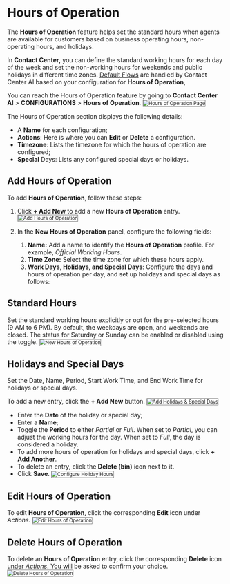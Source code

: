 # Hours of Operation

The **Hours of Operation** feature helps set the standard hours when agents are available for customers based on business operating hours, non-operating hours, and holidays.

In **Contact Center,** you can define the standard working hours for each day of the week and set the non-working hours for weekends and public holidays in different time zones.  [Default Flows](../../flows-and-routing/conditional-flows.md) are handled by Contact Center AI based on your configuration for **Hours of Operation**,

You can reach the Hours of Operation feature by going to **Contact Center AI** > **CONFIGURATIONS** > **Hours of Operation**.
<img src="../images/hours-of-operation-page.png" alt="
Hours of Operation Page" title="Hours of Operation Page" style="border: 1px solid gray; zoom:80%;">

The Hours of Operation section displays the following details:

* A **Name** for each configuration;
* **Actions**: Here is where you can **Edit** or **Delete** a configuration.
* **Timezone**: Lists the timezone for which the hours of operation are configured;
* **Special** Days: Lists any configured special days or holidays.

## Add Hours of Operation

To add **Hours of Operation**, follow these steps:

1. Click **+ Add New** to add a new **Hours of Operation** entry.
<img src="../images/add-new.png" alt="
Add Hours of Operation" title="Add Hours of Operation" style="border: 1px solid gray; zoom:80%;">

2. In the **New Hours of Operation** panel, configure the following fields:
    1. **Name:** Add a name to identify the **Hours of Operation** profile. For example, _Official Working Hours_.
    2. **Time Zone:** Select the time zone for which these hours apply.
    3. **Work Days, Holidays, and Special Days**: Configure the days and hours of operation per day, and set up holidays and special days as follows:

## Standard Hours

Set the standard working hours explicitly or opt for the pre-selected hours (9 AM to 6 PM). By default, the weekdays are open, and weekends are closed. The status for Saturday or Sunday can be enabled or disabled using the toggle.
<img src="../images/new-hours-of-operation.png" alt="
New Hours of Operation" title="New Hours of Operation" style="border: 1px solid gray; zoom:80%;">

## Holidays and Special Days

Set the Date, Name, Period, Start Work Time, and End Work Time for holidays or special days.

To add a new entry, click the **+ Add New** button.
<img src="../images/holidays-and-special-days.png" alt="
Add Holidays & Special Days" title="Add Holidays & Special Days" style="border: 1px solid gray; zoom:80%;">

* Enter the **Date** of the holiday or special day;
* Enter a **Name**;
* Toggle the **Period** to either _Partial_ or _Full_. When set to _Partial_, you can adjust the working hours for the day. When set to _Full_, the day is considered a holiday.
* To add more hours of operation for holidays and special days, click **+ Add Another**.
* To delete an entry, click the **Delete (bin)** icon next to it.
* Click **Save**.
<img src="../images/configure-holiday-hours.png" alt="
Configure Holiday Hours" title="Configure Holiday Hours" style="border: 1px solid gray; zoom:80%;">

## Edit Hours of Operation

To edit **Hours of Operation**, click the corresponding **Edit** icon under _Actions_.
<img src="../images/edit-button.png" alt="
Edit Hours of Operation" title="Edit Hours of Operation" style="border: 1px solid gray; zoom:80%;">

## Delete Hours of Operation

To delete an **Hours of Operation** entry, click the corresponding **Delete** icon under _Actions_. You will be asked to confirm your choice.
<img src="../images/delete-button.png" alt="
Delete Hours of Operation" title="Delete Hours of Operation" style="border: 1px solid gray; zoom:80%;">